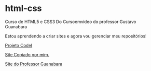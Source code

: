 # html-css
 Curso de HTML5 e CSS3 Do Cursoemvideo do professor Gustavo Guanabara

 Estou aprendendo a criar sites e agora vou gerenciar meu repositórios!


<a href ="https://renanrosostolato.github.io/Projeto-Cordel/"> Projeto Codel

<a href= "https://renanrosostolato.github.io/Projeto----Android/"> Site Copiado por mim.

<a href= "https://renanrosostolato.github.io/Site-Android/"> Site do Professor Guanabara